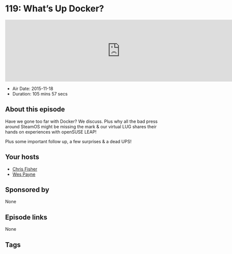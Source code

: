 # 119: What’s Up Docker?

<iframe src="https://player.fireside.fm/v2/RUkczH-V+EXxhmx21?theme=dark" width="740" height="200" frameborder="0" scrolling="no"></iframe>

* Air Date: 2015-11-18
* Duration: 105 mins 57 secs

## About this episode

Have we gone too far with Docker? We discuss. Plus why all the bad press around SteamOS might be missing the mark & our virtual LUG shares their hands on experiences with openSUSE LEAP! 

Plus some important follow up, a few surprises & a dead UPS!

## Your hosts
* [Chris Fisher](https://linuxunplugged.com/hosts/chrislas)
* [Wes Payne](https://linuxunplugged.com/hosts/wes)

## Sponsored by

None



## Episode links

None



## Tags


